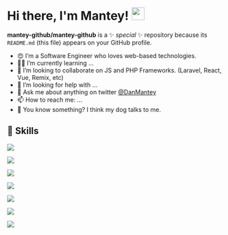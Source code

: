 # Hi there, I'm Mantey! <img src="https://raw.githubusercontent.com/MartinHeinz/MartinHeinz/master/wave.gif" width="30px">

**mantey-github/mantey-github** is a ✨ _special_ ✨ repository because its `README.md` (this file) appears on your GitHub profile.

- 😍 I’m a Software Engineer who loves web-based technologies.
- 🔭🌱 I’m currently learning ...
- 👯 I’m looking to collaborate on JS and PHP Frameworks. (Laravel, React, Vue, Remix, etc)
- 🤔 I’m looking for help with ...
- 💬 Ask me about anything on twitter [@DanMantey](https://twitter.com/DanMantey)
- 📫 How to reach me: ...
- 🤫 You know something? I think my dog talks to me.

## 💼 Skills

![](https://img.shields.io/badge/Code-JavaScript-informational?style=flat&logo=JavaScript&logoColor=white&color=4AB197)

![](https://img.shields.io/badge/Code-PHP-informational?style=flat&logo=PHP&logoColor=white&color=62d8fa)

![](https://img.shields.io/badge/Code-TypeScript-informational?style=flat&logo=TypeScript&logoColor=white&color=4AB197)

![](https://img.shields.io/badge/Code-Laravel-informational?style=flat&logo=Laravel&logoColor=white&color=62d8fa)

![](https://img.shields.io/badge/Code-React-informational?style=flat&logo=react&logoColor=white&color=4AB197)

![](https://img.shields.io/badge/Code-MySQL-informational?style=flat&logo=MySQL&logoColor=white&color=4AB197)

![](https://img.shields.io/badge/Code-PostgreSQL-informational?style=flat&logo=PostgreSQL&logoColor=white&color=62d8fa)



